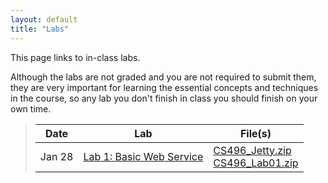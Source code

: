 ```yaml
---
layout: default
title: "Labs"
---
```


This page links to in-class labs.

Although the labs are not graded and you are not required to submit them, they are very important for learning the essential concepts and techniques in the course, so any lab you don't finish in class you should finish on your own time.

> Date | Lab | File(s)
> ---- | --- | -------
> Jan 28 | [Lab 1: Basic Web Service](lab01.html) | [CS496\_Jetty.zip](../assign/CS496_Jetty.zip) <br /> [CS496\_Lab01.zip](CS496_Lab01.zip)
